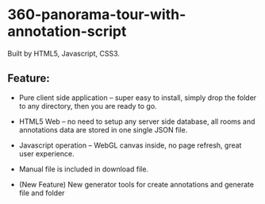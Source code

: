 # 360-panorama-tour-with-annotation-script

Built by HTML5, Javascript, CSS3.

## Feature:
- Pure client side application – super easy to install, simply drop the folder to any directory, then you are ready to go.

- HTML5 Web – no need to setup any server side database, all rooms and annotations data are stored in one single JSON file.

- Javascript operation – WebGL canvas inside, no page refresh, great user experience.


- Manual file is included in download file.

- (New Feature) New generator tools for create annotations and generate file and folder
